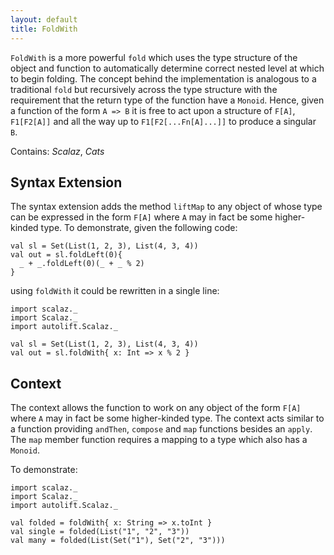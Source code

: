 ```yaml
---
layout: default
title: FoldWith
---
```


`FoldWith` is a more powerful `fold` which uses the type structure of the object and function to automatically determine correct nested level at which to begin folding. The concept behind the implementation is analogous to a traditional `fold` but recursively across the type structure with the requirement that the return type of the function have a `Monoid`. Hence, given a function of the form `A => B` it is free to act upon a structure of `F[A]`, `F1[F2[A]]` and all the way up to `F1[F2[...Fn[A]...]]` to produce a singular `B`.

Contains: *Scalaz*, *Cats*

## Syntax Extension

The syntax extension adds the method `liftMap` to any object of whose type can be expressed in the form `F[A]` where `A` may in fact be some higher-kinded type. To demonstrate, given the following code:

```tut
val sl = Set(List(1, 2, 3), List(4, 3, 4))
val out = sl.foldLeft(0){
  _ + _.foldLeft(0)(_ + _ % 2)
}
```

using `foldWith` it could be rewritten in a single line:

```tut
import scalaz._
import Scalaz._
import autolift.Scalaz._

val sl = Set(List(1, 2, 3), List(4, 3, 4))
val out = sl.foldWith{ x: Int => x % 2 }
```

## Context

The context allows the function to work on any object of the form `F[A]` where `A` may in fact be some higher-kinded type. The context acts similar to a function providing `andThen`, `compose` and `map` functions besides an `apply`. The `map` member function requires a mapping to a type which also has a `Monoid`. 

To demonstrate:

```tut
import scalaz._
import Scalaz._
import autolift.Scalaz._

val folded = foldWith{ x: String => x.toInt }
val single = folded(List("1", "2", "3"))
val many = folded(List(Set("1"), Set("2", "3")))
```
